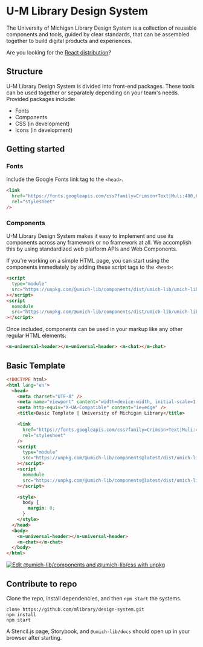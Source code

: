 # U-M Library Design System

The University of Michigan Library Design System is a collection of reusable components and tools, guided by clear standards, that can be assembled together to build digital products and experiences.

Are you looking for the [React distribution](https://github.com/mlibrary/umich-lib-ui/)?

## Structure

U-M Library Design System is divided into front-end packages. These tools can be used together or separately depending on your team's needs. Provided packages include:

- Fonts
- Components
- CSS (in development)
- Icons (in development)

## Getting started

### Fonts

Include the Google Fonts link tag to the `<head>`.

```html
<link
  href="https://fonts.googleapis.com/css?family=Crimson+Text|Muli:400,600,700"
  rel="stylesheet"
/>
```

### Components

U-M Library Design System makes it easy to implement and use its components across any framework or no framework at all. We accomplish this by using standardized web platform APIs and Web Components.

If you’re working on a simple HTML page, you can start using the components immediately by adding these script tags to the `<head>`:

```html
<script
  type="module"
  src="https://unpkg.com/@umich-lib/components/dist/umich-lib/umich-lib.esm.js"
></script>
<script
  nomodule
  src="https://unpkg.com/@umich-lib/components/dist/umich-lib/umich-lib.js"
></script>
```

Once included, components can be used in your markup like any other regular HTML elements:

```html
<m-universal-header></m-universal-header> <m-chat></m-chat>
```

## Basic Template

```html
<!DOCTYPE html>
<html lang="en">
  <head>
    <meta charset="UTF-8" />
    <meta name="viewport" content="width=device-width, initial-scale=1.0" />
    <meta http-equiv="X-UA-Compatible" content="ie=edge" />
    <title>Basic Template | University of Michigan Library</title>

    <link
      href="https://fonts.googleapis.com/css?family=Crimson+Text|Muli:400,600,700"
      rel="stylesheet"
    />
    <script
      type="module"
      src="https://unpkg.com/@umich-lib/components@latest/dist/umich-lib/umich-lib.esm.js"
    ></script>
    <script
      nomodule
      src="https://unpkg.com/@umich-lib/components@latest/dist/umich-lib/umich-lib.js"
    ></script>

    <style>
      body {
        margin: 0;
      }
    </style>
  </head>
  <body>
    <m-universal-header></m-universal-header>
    <m-chat></m-chat>
  </body>
</html>
```

[![Edit @umich-lib/components and @umich-lib/css with unpkg](https://codesandbox.io/static/img/play-codesandbox.svg)](https://codesandbox.io/s/umich-libcomponents-and-umich-libcss-with-unpkg-468rj?fontsize=14&hidenavigation=1&theme=dark)

## Contribute to repo

Clone the repo, install dependencies, and then `npm start` the systems.

```
clone https://github.com/mlibrary/design-system.git
npm install
npm start
```

A Stencil.js page, Storybook, and `@umich-lib/docs` should open up in your browser after starting.
